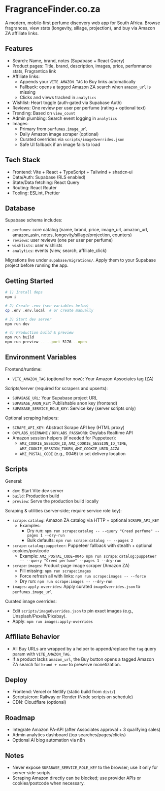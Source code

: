 # FragranceFinder.co.za

A modern, mobile‑first perfume discovery web app for South Africa. Browse fragrances, view stats (longevity, sillage, projection), and buy via Amazon ZA affiliate links.

## Features

- Search: Name, brand, notes (Supabase + React Query)
- Product pages: Title, brand, description, images, price, performance stats, Fragrantica link
- Affiliate links:
  - Appends your `VITE_AMAZON_TAG` to Buy links automatically
  - Fallback: opens a tagged Amazon ZA search when `amazon_url` is missing
  - Clicks and views tracked in `analytics`
- Wishlist: Heart toggle (auth‑gated via Supabase Auth)
- Reviews: One review per user per perfume (rating + optional text)
- Trending: Based on `view_count`
- Admin plumbing: Search event logging in `analytics`
- Images:
  - Primary from `perfumes.image_url`
  - Daily Amazon image scraper (optional)
  - Curated overrides via `scripts/imageOverrides.json`
  - Safe UI fallback if an image fails to load

## Tech Stack

- Frontend: Vite + React + TypeScript + Tailwind + shadcn‑ui
- Data/Auth: Supabase (RLS enabled)
- State/Data fetching: React Query
- Routing: React Router
- Tooling: ESLint, Prettier

## Database

Supabase schema includes:
- `perfumes`: core catalog (name, brand, price, image_url, amazon_url, amazon_asin, notes, longevity/sillage/projection, counters)
- `reviews`: user reviews (one per user per perfume)
- `wishlists`: user wishlists
- `analytics`: events (view, search, affiliate_click)

Migrations live under `supabase/migrations/`. Apply them to your Supabase project before running the app.

## Getting Started

```bash
# 1) Install deps
npm i

# 2) Create .env (see variables below)
cp .env .env.local  # or create manually

# 3) Start dev server
npm run dev

# 4) Production build & preview
npm run build
npm run preview -- --port 5176 --open
```

## Environment Variables

Frontend/runtime:
- `VITE_AMAZON_TAG` (optional for now): Your Amazon Associates tag (ZA)

Scripts/server (required for scrapers and upserts):
- `SUPABASE_URL`: Your Supabase project URL
- `SUPABASE_ANON_KEY`: Publishable anon key (frontend)
- `SUPABASE_SERVICE_ROLE_KEY`: Service key (server scripts only)

Optional scraping helpers:
- `SCRAPE_API_KEY`: Abstract Scrape API key (HTML proxy)
- `OXYLABS_USERNAME` / `OXYLABS_PASSWORD`: Oxylabs Realtime API
- Amazon session helpers (if needed for Puppeteer):
  - `AMZ_COOKIE_SESSION_ID`, `AMZ_COOKIE_SESSION_ID_TIME`, `AMZ_COOKIE_SESSION_TOKEN`, `AMZ_COOKIE_UBID_ACZA`
  - `AMZ_POSTAL_CODE` (e.g., 0046) to set delivery location

## Scripts

General:
- `dev`: Start Vite dev server
- `build`: Production build
- `preview`: Serve the production build locally

Scraping & utilities (server‑side; require service role key):
- `scrape:catalog`: Amazon ZA catalog via HTTP + optional `SCRAPE_API_KEY`
  - Examples:
    - Dry run: `npm run scrape:catalog -- --query "Creed perfume" --pages 1 --dry-run`
    - Bulk defaults: `npm run scrape:catalog -- --pages 2`
- `scrape:catalog:puppeteer`: Puppeteer fallback with stealth + optional cookies/postcode
  - Example: `AMZ_POSTAL_CODE=0046 npm run scrape:catalog:puppeteer -- --query "Creed perfume" --pages 1 --dry-run`
- `scrape:images`: Product‑page image scraper (Amazon ZA)
  - Fill missing: `npm run scrape:images`
  - Force refresh all with links: `npm run scrape:images -- --force`
  - Dry run: `npm run scrape:images -- --dry-run`
- `images:apply-overrides`: Apply curated `imageOverrides.json` to `perfumes.image_url`

Curated image overrides:
- Edit `scripts/imageOverrides.json` to pin exact images (e.g., Unsplash/Pexels/Pixabay).
- Apply: `npm run images:apply-overrides`

## Affiliate Behavior

- All Buy URLs are wrapped by a helper to append/replace the `tag` query param with `VITE_AMAZON_TAG`.
- If a product lacks `amazon_url`, the Buy button opens a tagged Amazon ZA search for `brand + name` to preserve monetization.

## Deploy

- Frontend: Vercel or Netlify (static build from `dist/`)
- Scripts/cron: Railway or Render (Node scripts on schedule)
- CDN: Cloudflare (optional)

## Roadmap

- Integrate Amazon PA‑API (after Associates approval + 3 qualifying sales)
- Admin analytics dashboard (top searches/pages/clicks)
- Optional AI blog automation via n8n

## Notes

- Never expose `SUPABASE_SERVICE_ROLE_KEY` to the browser; use it only for server‑side scripts.
- Scraping Amazon directly can be blocked; use provider APIs or cookies/postcode when necessary.

